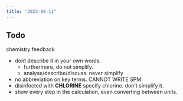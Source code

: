 ```yaml
---
title: "2023-08-11"
---
```


## Todo

chemistry feedback 
- dont describe it in your own words.
	- furthermore, do not simplify.
	- analyse/describe/discuss. never simplify
- no abbreviation on key terms. CANNOT WRITE SPM
- disinfected with **CHLORINE** specify chlorine. don't simplify it.
- show every step in the calculation, even converting between units.